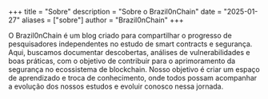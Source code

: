 +++
title = "Sobre"
description = "Sobre o Brazil0nChain"
date = "2025-01-27"
aliases = ["sobre"]
author = "Brazil0nChain"
+++

O Brazil0nChain é um blog criado para compartilhar o progresso de pesquisadores independentes no estudo de smart contracts e segurança. Aqui, buscamos documentar descobertas, análises de vulnerabilidades e boas práticas, com o objetivo de contribuir para o aprimoramento da segurança no ecossistema de blockchain. Nosso objetivo é criar um espaço de aprendizado e troca de conhecimento, onde todos possam acompanhar a evolução dos nossos estudos e evoluir conosco nessa jornada.
